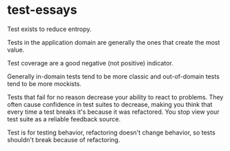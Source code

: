 # test-essays

Test exists to reduce entropy.

Tests in the application domain are generally the ones that create the most value.

Test coverage are a good negative (not positive) indicator.

Generally in-domain tests tend to be more classic and out-of-domain tests tend to be more mockists.

Tests that fail for no reason decrease your ability to react to problems. They often cause confidence in test suites to decrease, making you think that every time a test breaks it's because it was refactored. You stop view your test suite as a reliable feedback source.

Test is for testing behavior, refactoring doesn't change behavior, so tests shouldn't break because of refactoring.

